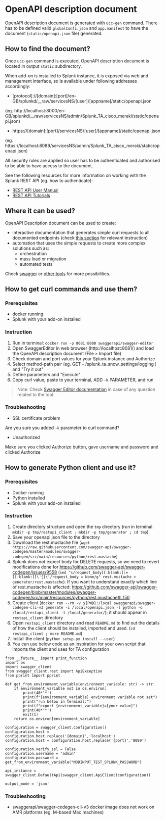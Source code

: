 # OpenAPI description document

OpenAPI description document is generated with `ucc-gen` command. 
There has to be defined valid `globalConfi.json` and `app.manifest` to have the document (`static/openapi.json` file) generated.

## How to find the document?

Once `ucc-gen` command is executed, OpenAPI description document is located in output `static` subdirectory.

When add-on is installed to Splunk instance, it is exposed via web and management interface, so is available under following addresses accordingly:

* \[protocol\]://\[domain\]:\[port\]/en-GB/splunkd/__raw/servicesNS/\[user\]/\[appname\]/static/openapi.json

(eg. http://localhost:8000/en-GB/splunkd/__raw/servicesNS/admin/Splunk_TA_cisco_meraki/static/openapi.json)

* https://\[domain\]:\[port\]/servicesNS/\[user\]/\[appname\]/static/openapi.json

(eg. https://localhost:8089/servicesNS/admin/Splunk_TA_cisco_meraki/static/openapi.json)

All security rules are applied so user has to be authenticated and authorised to be able to have access to the document.

See the following resources for more information on working with the Splunk REST API (eg. how to authenticate):

* [REST API User Manual](http://docs.splunk.com/Documentation/Splunk/9.0.3/RESTUM/RESTusing)
* [REST API Tutorials](http://docs.splunk.com/Documentation/Splunk/9.0.3/RESTTUT/RESTconfigurations)

## Where it can be used?

OpenAPI Description document can be used to create:

* interactive documentation that generates simple curl requests to all documented endpoints (check [this section](#how-to-get-curl-commands-and-use-them) for relevant instruction)
* automation that uses the simple requests to create more complex solutions such as:
    * orchestration
    * mass load or migration
    * automated tests

Check [swagger](https://swagger.io/) or [other tools](https://github.com/OAI/OpenAPI-Specification/blob/main/IMPLEMENTATIONS.md) for more possibilities.

## How to get curl commands and use them?

### Prerequisites

* docker running
* Splunk with your add-on installed

### Instruction

1. Run in terminal: `docker run -p 8081:8080 swaggerapi/swagger-editor`
2. Open SwaggerEditor in web browser (http://localhost:8081/) and load the OpenAPI description document (File > Import file)
3. Check domain and port values for your Splunk instance and Authorize
4. Select method-path pair (eg. GET - /splunk_ta_snow_settings/logging ) and "Try it out"
5. Define parameters and "Execute"
6. Copy curl value, paste to your terminal, ADD `-k` PARAMETER, and run

> Note: Check [Swagger Editor documentation](https://swagger.io/tools/swagger-editor/) in case of any question related to the tool

### Troubleshooting

* SSL certificate problem

Are you sure you added `-k` parameter to curl command?

* Unauthorized

Make sure you clicked Authorize button, gave username and password and clicked Authorize

## How to generate Python client and use it?

### Prerequisites

* Docker running
* Python installed
* Splunk with your add-on installed

### Instruction

1. Create directory structure and open the `tmp` directory (run in terminal: `mkdir -p tmp/restapi_client ; mkdir -p tmp/generator ; cd tmp`)
2. Save your openapi.json file to the directory
3. Download the rest.mustache file (`wget https://raw.githubusercontent.com/swagger-api/swagger-codegen/master/modules/swagger-codegen/src/main/resources/python/rest.mustache`)
4. Splunk does not expect body for DELETE requests, so we need to revert modifications done for https://github.com/swagger-api/swagger-codegen/issues/9558 (`sed "s/request_body[[:blank:]]=[[:blank:]]\'{}\'/request_body = None/g" rest.mustache > generator/rest.mustache`).
If you want to understand exactly which line of rest.mustache is affected: https://github.com/swagger-api/swagger-codegen/blob/master/modules/swagger-codegen/src/main/resources/python/rest.mustache#L150
5. Create client (`docker run --rm -v ${PWD}:/local swaggerapi/swagger-codegen-cli-v3 generate -i /local/openapi.json -l python -o /local/restapi_client -t /local/generator/`); it should appear in `restapi_client` directory
6. Open `restapi_client` directory and read `README.md` to find out the details of how the client should be installed, imported and used. (`cd restapi_client ; more README.md`)
7. Install the client (`python setup.py install --user`)
8. You can use below code as an inspiration for your own script that imports the client and uses for TA configuration
```
from __future__ import print_function
import os
import swagger_client
from swagger_client.rest import ApiException
from pprint import pprint

def get_from_environment_variable(environment_variable: str) -> str:
    if environment_variable not in os.environ:
        print(40*'*')
        print(f"{environment_variable} environment variable not set")
        print("run below in terminal:")
        print(f"export {environment_variable}=[your value]")
        print(40*'*')
        exit(1)
    return os.environ[environment_variable]

configuration = swagger_client.Configuration()
configuration.host = configuration.host.replace('{domain}','localhost')
configuration.host = configuration.host.replace('{port}','8089')

configuration.verify_ssl = False
configuration.username = 'admin'
configuration.password = get_from_environment_variable("MODINPUT_TEST_SPLUNK_PASSWORD")

api_instance = swagger_client.DefaultApi(swagger_client.ApiClient(configuration))

output_mode = 'json'
```

### Troubleshooting

* swaggerapi/swagger-codegen-cli-v3 docker image does not work on AMR platforms (eg. M-based Mac machines)